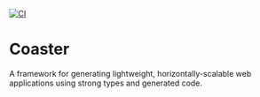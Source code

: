 [![CI](https://github.com/baublet/coaster/actions/workflows/continuous-testing.yml/badge.svg)](https://github.com/baublet/coaster/actions/workflows/continuous-testing.yml)

# Coaster

A framework for generating lightweight, horizontally-scalable web applications using strong types and generated code.
